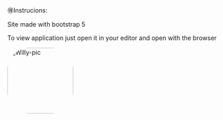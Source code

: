 🉐Instrucions: 

<p>Site made with bootstrap 5</p>
<p>To view application just open it in your editor and open with the browser</p>

<img align="" alt="Willy-pic" height="150" style="border-radius:50px;" src="https://th.bing.com/th/id/R.6b274be470c821fa68232ef66d3f5cad?rik=OZ0RaUKO5gs7RQ&riu=http%3a%2f%2f24.media.tumblr.com%2f25b316f31509dbc07d032e02ac483686%2ftumblr_mriog6BO3f1soibnmo1_500.gif&ehk=M0Y2jr4Pu5nUB8AJEjJAP2VviObHkTZgTQ%2fo7BFPhcw%3d&risl=&pid=ImgRaw&r=0">

